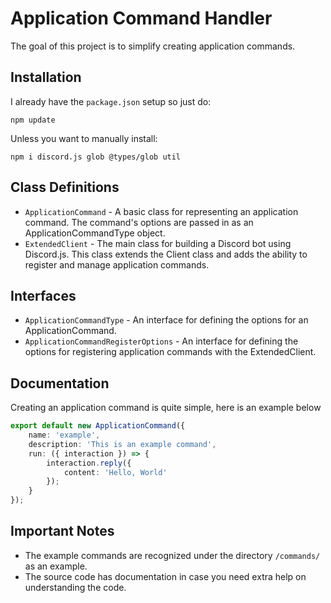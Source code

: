 # Application Command Handler

The goal of this project is to simplify creating application commands.

## Installation
I already have the ``package.json`` setup so just do:
```
npm update
```
Unless you want to manually install:
```
npm i discord.js glob @types/glob util
```

## Class Definitions
- ``ApplicationCommand`` - A basic class for representing an application command. The command's options are passed in as an ApplicationCommandType object.
- ``ExtendedClient`` - The main class for building a Discord bot using Discord.js. This class extends the Client class and adds the ability to register and manage application commands.

## Interfaces
- ``ApplicationCommandType`` - An interface for defining the options for an ApplicationCommand.
- ``ApplicationCommandRegisterOptions`` - An interface for defining the options for registering application commands with the ExtendedClient.

## Documentation

Creating an application command is quite simple, here is an example below
```typescript
export default new ApplicationCommand({
    name: 'example',
    description: 'This is an example command',
    run: ({ interaction }) => {
        interaction.reply({
            content: 'Hello, World'
        });
    }
});
```
## Important Notes
- The example commands are recognized under the directory `/commands/` as an example.
- The source code has documentation in case you need extra help on understanding the code.
